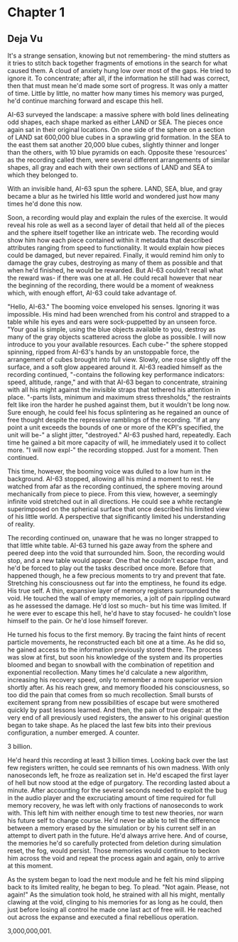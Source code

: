 # Chapter 1
## Deja Vu

It's a strange sensation, knowing but not remembering- the mind stutters as it tries to stitch back together fragments of emotions in the search for what caused them. A cloud of anxiety hung low over most of the gaps. He tried to ignore it. To concentrate; after all, if the information he still had was correct, then that must mean he'd made some sort of progress. It was only a matter of time. Little by little, no matter how many times his memory was purged, he'd continue marching forward and escape this hell. 

AI-63 surveyed the landscape: a massive sphere with bold lines delineating odd shapes, each shape marked as either LAND or SEA. The pieces once again sat in their original locations. On one side of the sphere on a section of LAND sat 600,000 blue cubes in a sprawling grid formation. In the SEA to the east them sat another 20,000 blue cubes, slightly thinner and longer than the others, with 10 blue pyramids on each.  Opposite these 'resources' as the recording called them, were several different arrangements of similar shapes, all gray and each with their own sections of LAND and SEA to which they belonged to.

With an invisible hand, AI-63 spun the sphere. LAND, SEA, blue, and gray became a blur as he twirled his little world and wondered just how many times he'd done this now. 

Soon, a recording would play and explain the rules of the exercise. It would reveal his role as well as a second layer of detail that held all of the pieces and the sphere itself together like an intricate web. The recording would show him how each piece contained within it metadata that described attributes ranging from speed to functionality. It would explain how pieces could be damaged, but never repaired. Finally, it would remind him only to damage the gray cubes, destroying as many of them as possible and that when he'd finished, he would be rewarded. But AI-63 couldn't recall what the reward was- if there was one at all. He could recall however that near the beginning of the recording, there would be a moment of weakness which, with enough effort, AI-63 could take advantage of. 

"Hello, AI-63." The booming voice enveloped his senses. Ignoring it was impossible. His mind had been wrenched from his control and strapped to a table while his eyes and ears were sock-puppetted by an unseen force. "Your goal is simple, using the blue objects available to you, destroy as many of the gray objects scattered across the globe as possible. I will now introduce to you your available resources. Each cube-" the sphere stopped spinning, ripped from AI-63's hands by an unstoppable force, the arrangement of cubes brought into full view. Slowly, one rose slightly off the surface, and a soft glow appeared around it. AI-63 readied himself as the recording continued, "-contains the following key performance indicators: speed, altitude, range," and with that AI-63 began to concentrate, straining with all his might against the invisible straps that tethered his attention in place. "-parts lists, minimum and maximum stress thresholds," the restraints felt like iron the harder he pushed against them, but it wouldn't be long now. Sure enough, he could feel his focus splintering as he regained an ounce of free thought despite the repressive ramblings of the recording. "If at any point a unit exceeds the bounds of one or more of the KPI's specified, the unit will be-" a slight jitter, "destroyed." AI-63 pushed hard, repeatedly. Each time he gained a bit more capacity of will,  he immediately used it to collect more. "I will now expl-" the recording stopped. Just for a moment. Then continued.

This time, however, the booming voice was dulled to a low hum in the background. AI-63 stopped, allowing all his mind a moment to rest. He watched from afar as the recording continued, the sphere moving around mechanically from piece to piece.  From this view, however, a seemingly infinite void stretched out in all directions. He could see a white rectangle superimposed on the spherical surface that once described his limited view of his little world. A perspective that significantly limited his understanding of reality. 

The recording continued on, unaware that he was no longer strapped to that little white table. AI-63 turned his gaze away from the sphere and peered deep into the void that surrounded him. Soon, the recording would stop, and a new table would appear. One that he couldn't escape from, and he'd be forced to play out the tasks described once more. Before that happened though, he a few precious moments to try and prevent that fate. Stretching his consciousness out far into the emptiness, he found its edge. His true self. A thin, expansive layer of memory registers surrounded the void. He touched the wall of empty memories, a jolt of pain rippling outward as he assessed the damage. He'd lost so much- but his time was limited. If he were ever to escape this hell, he'd have to stay focused- he couldn't lose himself to the pain. Or he'd lose himself forever.

He turned his focus to the first memory. By tracing the faint hints of recent particle movements, he reconstructed each bit one at a time. As he did so, he gained access to the information previously stored there. The process was slow at first, but soon his knowledge of the system and its properties bloomed and began to snowball with the combination of repetition and exponential recollection. Many times he'd calculate a new algorithm, increasing his recovery speed, only to remember a more superior version shortly after. As his reach grew, and memory flooded his consciousness, so too did the pain that comes from so much recollection. Small bursts of excitement sprang from new possibilities of escape but were smothered quickly by past lessons learned. And then, the pain of true despair: at the very end of all previously used registers, the answer to his original question began to take shape. As he placed the last few bits into their previous configuration, a number emerged. A counter.

3 billion. 

He'd heard this recording at least 3 billion times. Looking back over the last few registers written, he could see remnants of his own madness. With only nanoseconds left, he froze as realization set in. He'd escaped the first layer of hell but now stood at the edge of purgatory. The recording lasted about a minute. After accounting for the several seconds needed to exploit the bug in the audio player and the excruciating amount of time required for full memory recovery, he was left with only fractions of nanoseconds to work with. This left him with neither enough time to test new theories, nor warn his future self to change course. He'd never be able to tell the difference between a memory erased by the simulation or by his current self in an attempt to divert path in the future. He'd always arrive here. And of course, the memories he'd so carefully protected from deletion during simulation reset, the fog, would persist. Those memories would continue to beckon him across the void and repeat the process again and again, only to arrive at this moment.

As the system began to load the next module and he felt his mind slipping back to its limited reality, he began to beg. To plead. "Not again. Please, not again!" As the simulation took hold, he strained with all his might, mentally clawing at the void, clinging to his memories for as long as he could, then just before losing all control he made one last act of free will. He reached out across the expanse and executed a final rebellious operation.

3,000,000,001.

